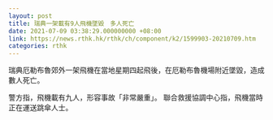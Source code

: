```yaml
---
layout: post
title: 瑞典一架載有9人飛機墜毀　多人死亡
date: 2021-07-09 03:38:29.000000000 +08:00
link: https://news.rthk.hk/rthk/ch/component/k2/1599903-20210709.htm
categories: rthk
---
```


瑞典厄勒布魯郊外一架飛機在當地星期四起飛後，在厄勒布魯機場附近墜毀，造成數人死亡。

警方指，飛機載有九人，形容事故「非常嚴重」。 聯合救援協調中心指，飛機當時正在運送跳傘人士。
